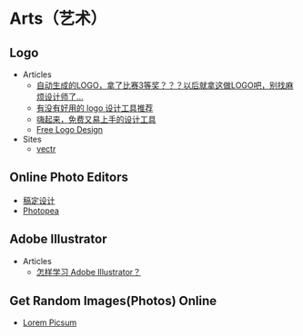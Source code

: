 # Arts（艺术）

## Logo
* Articles
  * [自动生成的LOGO，拿了比赛3等奖？？？以后就拿这做LOGO吧，别找麻烦设计师了…](https://mp.weixin.qq.com/s/SwAxYHxa5cB1XnYyVmfAsQ)
  * [有没有好用的 logo 设计工具推荐](https://www.v2ex.com/t/460757)
  * [嗨起来，免费又易上手的设计工具](https://www.jianshu.com/p/8625075d1b34)
  * [Free Logo Design](https://editor.freelogodesign.org/)
* Sites
  * [vectr](https://vectr.com)

## Online Photo Editors
* [稿定设计](https://ps.gaoding.com/)
* [Photopea](https://www.photopea.com/)

## Adobe Illustrator
* Articles
  * [怎样学习 Adobe Illustrator？](https://www.zhihu.com/question/20518576/answer/156293173)

## Get Random Images(Photos) Online
* [Lorem Picsum](https://picsum.photos/)
